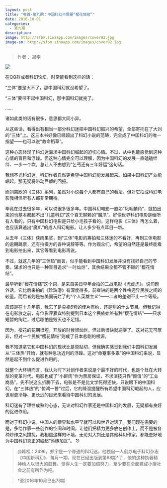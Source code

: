 ```yaml
---
layout: post
title: "卷首-第九期：中国科幻不需要“樱花情结”"
date: 2016-10-01
categories:
  - 第九期
description: 
image: http://sfbm.sinaapp.com/images/cover92.jpg
image-sm: http://sfbm.sinaapp.com/images/cover92.jpg
---
```


> 作者： 郑宇

![](http://sfbm.sinaapp.com/images/cover92.jpg)

在QQ群或者科幻论坛，时常能看到这样的话：

“三体”要是火不了，那中国科幻就没希望了。

“三体”要带不起中国科幻，那中国科幻就完了。

……

诸如此类的话有很多，意思都大同小异。

从这些话，看得出有相当一部分科幻迷把中国科幻振兴的希望，全部寄托在了大刘的“三体”上。这三本书好像已经超出了科幻小说的范畴，完全成了中国科幻的唯一指望——也可以说“救命稻草”。

这种心态体现了科幻迷渴求中国科幻崛起的迫切心情。不过，从中也能感觉到这种心情的盲目和浮躁。但这种心情完全可以理解，因为中国科幻的发展一直磕磕绊绊、一步一个坎。总让人不由想到“乞丐还有三年好运”这句话。

我想不光科幻迷，科幻作者自然更希望中国科幻能发展起来。如果中国科幻产业能崛起，那无疑将带动巨额的回报。

而刘慈欣的《三体》系列，虽然对小说每个人都有自己的看法，但对它拍成科幻电影我相信所有人都非常期待。

毕竟在过去很多年，可以说很多很多年。中国科幻电影一直如“凤毛麟角”，就拍出来的也基本都超不出“儿童科幻”这个百无聊赖的“魔爪”。好像世界科幻电影是给所有人看的，只有中国科幻电影是只给小毛孩子看的。这样电影《三体》再怎么着，也应该算逃出“魔爪”的成人科幻电影。让人多少有点耳目一新。

从去年《三体》获雨果奖，到“三体”电影的筹拍和三体迷的不看好，再到三体电影的逾期跳票，还有拍摄方的各种说辞等等。作为观众们，希望的自然还是最终能看到电影拍出来，其它等看到电影再说。

不过，就这几年的“三体热”而言，似乎能看到中国科幻发展并没有找好自己的节奏。谋求的也只是一种盲目追求“一时灿烂”，其余结果全都不管不顾的“樱花情结”。

最早听到“樱花情结”这个词，是来自美日早年合拍的二战电影《虎虎虎》。说句题外话，它比后来拍的《珍珠港》有深度得多。前者讲的是两个性格迥异民族之间的较量，而后者则是被美国玩烂了的“个人英雄主义”——二者的差别不止一个等级。

应该是在十几年前，我忘了是央视6套的佳片有约，还是别的什么节目。但我记得在电影放之前，有位影评嘉宾特别提到日本这个民族始终有种“樱花情结”——只求短暂的绚烂，过后哪怕是毁灭也不足惜。

因为，樱花的花期很短，开放的时候很灿烂，但过后很快就凋零了。这对花无可厚非，但对一个民族“樱花情结”则成了日本悲剧的根源。

我不知道拿它和中国科幻的现状比是否贴切，但我确实感觉到我们中国科幻发展从“三体热”开始，就有种急功近利的浮躁。这对“命蹇事多乖”的中国科幻来说，显然是起不到什么促进作用的。

就整个大环境而言，我认为时下对创作者来说是个最不好的时代，也是个处在大转型的变革时代。电影也成了“小鲜肉”作为票房保证，不求演技只靠“颜值”的“工业商品”。先不说这么折腾下去，电影是不是比文学死得还快。只说眼下的中国科幻，在“三体热”的“惊鸿一瞥”过后，它的降温提醒所有希望中国科幻崛起的人，应该用更冷静、更长远的目光来看待中国科幻的发展。

科幻迷有了理性成熟的心态，无论对科幻作家还是中国科幻的发展，无疑都有良好的促进作用。

而对于科幻小说，中国人的眼界和水平早就可以和世界对话了。我们现在需要的是，多给作家一些创作的空间和时间，让他们把精力更多放在创作上，而不是被各种炒作之风搅扰。我相信这样的环境，无论对大刘还是其他科幻作家，都能更好地为中国科幻真正的崛起“添砖加瓦”。 ⎋

> @韩松：2496，郑宇是一个普通的科幻迷，他独自一人创办电子科幻杂志《中国新科幻》，每月一期，现在已经出版到第68期*了，他的这种执著精神给人以很大的鼓舞。觉得人生一定要加倍努力，至少要在全面建成小康社会之前有所作为吧。

> *至2016年10月已出78期


